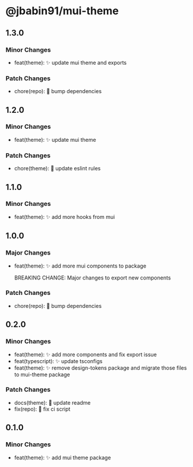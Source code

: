 # @jbabin91/mui-theme

## 1.3.0

### Minor Changes

- feat(theme): :sparkles: update mui theme and exports

### Patch Changes

- chore(repo): :hammer: bump dependencies

## 1.2.0

### Minor Changes

- feat(theme): :sparkles: update mui theme

### Patch Changes

- chore(theme): :hammer: update eslint rules

## 1.1.0

### Minor Changes

- feat(theme): :sparkles: add more hooks from mui

## 1.0.0

### Major Changes

- feat(theme): :sparkles: add more mui components to package

  BREAKING CHANGE: Major changes to export new components

### Patch Changes

- chore(repo): :hammer: bump dependencies

## 0.2.0

### Minor Changes

- feat(theme): :sparkles: add more components and fix export issue
- feat(typescript): :sparkles: update tsconfigs
- feat(theme): :sparkles: remove design-tokens package and migrate those files to mui-theme package

### Patch Changes

- docs(theme): :memo: update readme
- fix(repo): :bug: fix ci script

## 0.1.0

### Minor Changes

- feat(theme): :sparkles: add mui theme package
